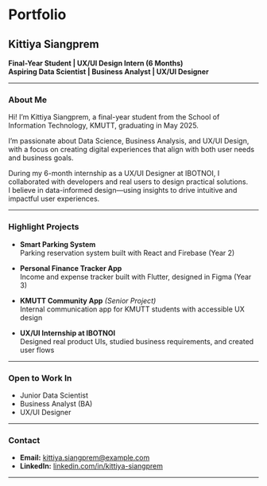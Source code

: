 # Portfolio

## Kittiya Siangprem

**Final-Year Student | UX/UI Design Intern (6 Months)**  
**Aspiring Data Scientist | Business Analyst | UX/UI Designer**

---

### About Me

Hi! I’m Kittiya Siangprem, a final-year student from the School of Information Technology, KMUTT, graduating in May 2025.

I’m passionate about Data Science, Business Analysis, and UX/UI Design, with a focus on creating digital experiences that align with both user needs and business goals.

During my 6-month internship as a UX/UI Designer at IBOTNOI, I collaborated with developers and real users to design practical solutions.  
I believe in data-informed design—using insights to drive intuitive and impactful user experiences.

---

### Highlight Projects

- **Smart Parking System**  
  Parking reservation system built with React and Firebase (Year 2)

- **Personal Finance Tracker App**  
  Income and expense tracker built with Flutter, designed in Figma (Year 3)

- **KMUTT Community App** *(Senior Project)*  
  Internal communication app for KMUTT students with accessible UX design

- **UX/UI Internship at IBOTNOI**  
  Designed real product UIs, studied business requirements, and created user flows

---

### Open to Work In

- Junior Data Scientist  
- Business Analyst (BA)  
- UX/UI Designer  

---

### Contact

- **Email:** kittiya.siangprem@example.com  
- **LinkedIn:** [linkedin.com/in/kittiya-siangprem](https://linkedin.com/in/kittiya-siangprem)  


---
